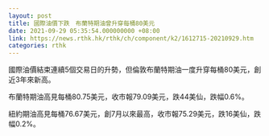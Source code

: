 ```yaml
---
layout: post
title: 國際油價下跌　布蘭特期油曾升穿每桶80美元
date: 2021-09-29 05:35:54.000000000 +08:00
link: https://news.rthk.hk/rthk/ch/component/k2/1612715-20210929.htm
categories: rthk
---
```


國際油價結束連續5個交易日的升勢，但倫敦布蘭特期油一度升穿每桶80美元，創近3年來新高。

布蘭特期油高見每桶80.75美元，收市報79.09美元，跌44美仙，跌幅0.6%。

紐約期油高見每桶76.67美元，創7月以來最高，收市報75.29美元，跌16美仙，跌幅0.2%。
